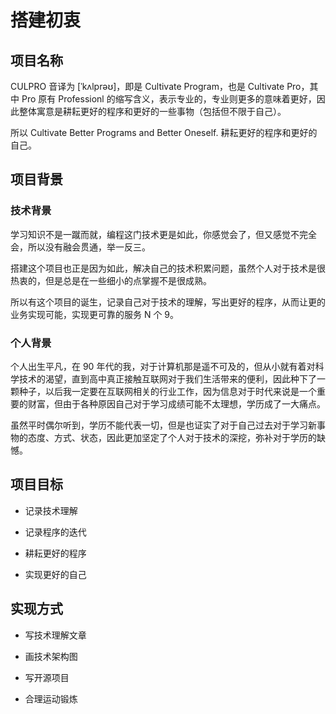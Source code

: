# 搭建初衷

## 项目名称

CULPRO 音译为 [ˈkʌlprəʊ]，即是 Cultivate Program，也是 Cultivate Pro，其中 Pro 原有 Professionl 的缩写含义，表示专业的，专业则更多的意味着更好，因此整体寓意是耕耘更好的程序和更好的一些事物（包括但不限于自己）。

所以 Cultivate Better Programs and Better Oneself. 耕耘更好的程序和更好的自己。

## 项目背景

### 技术背景

学习知识不是一蹴而就，编程这门技术更是如此，你感觉会了，但又感觉不完全会，所以没有融会贯通，举一反三。

搭建这个项目也正是因为如此，解决自己的技术积累问题，虽然个人对于技术是很热衷的，但是总是在一些细小的点掌握不是很成熟。

所以有这个项目的诞生，记录自己对于技术的理解，写出更好的程序，从而让更的业务实现可能，实现更可靠的服务 N 个 9。

### 个人背景

个人出生平凡，在 90 年代的我，对于计算机那是遥不可及的，但从小就有着对科学技术的渴望，直到高中真正接触互联网对于我们生活带来的便利，因此种下了一颗种子，以后我一定要在互联网相关的行业工作，因为信息对于时代来说是一个重要的财富，但由于各种原因自己对于学习成绩可能不太理想，学历成了一大痛点。

虽然平时偶尔听到，学历不能代表一切，但是也证实了对于自己过去对于学习新事物的态度、方式、状态，因此更加坚定了个人对于技术的深挖，弥补对于学历的缺憾。

## 项目目标

- 记录技术理解

- 记录程序的迭代

- 耕耘更好的程序

- 实现更好的自己

## 实现方式

- 写技术理解文章

- 画技术架构图

- 写开源项目

- 合理运动锻炼
